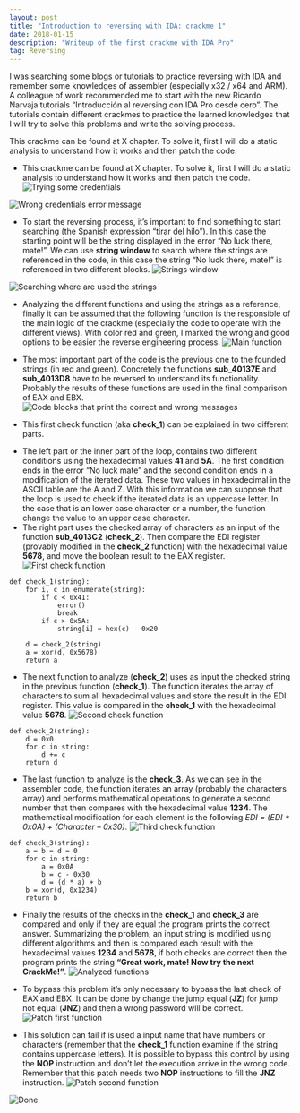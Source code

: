 ```yaml
---
layout: post
title: "Introduction to reversing with IDA: crackme 1"
date: 2018-01-15 
description: "Writeup of the first crackme with IDA Pro"
tag: Reversing
---
```


I was searching some blogs or tutorials to practice reversing with IDA and remember some knowledges of assembler (especially x32 / x64 and ARM). A colleague of work recommended me to start with the new Ricardo Narvaja tutorials “Introducción al reversing con IDA Pro desde cero”. The tutorials contain different crackmes to practice the learned knowledges that I will try to solve this problems and write the solving process.

This crackme can be found at X chapter. To solve it, first I will do a static analysis to understand how it works and then patch the code.

* This crackme can be found at X chapter. To solve it, first I will do a static analysis to understand how it works and then patch the code.
![](/images/posts/IdaCrackme1/img1.png "Trying some credentials")

![](/images/posts/IdaCrackme1/img2.png "Wrong credentials error message")

* To start the reversing process, it’s important to find something to start searching (the Spanish expression “tirar del hilo”). In this case the starting point will be the string displayed in the error “No luck there, mate!”.  We can use **string window** to search where the strings are referenced in the code, in this case the string “No luck there, mate!” is referenced in two different blocks.
![](/images/posts/IdaCrackme1/img3.png "Strings window")

![](/images/posts/IdaCrackme1/img4.png "Searching where are used the strings")

* Analyzing the different functions and using the strings as a reference, finally it can be assumed that the following function is the responsible of the main logic of the crackme (especially the code to operate with the different views). With color red and green, I marked the wrong and good options to be easier the reverse engineering process.
![](/images/posts/IdaCrackme1/img5.png "Main function")

* The most important part of the code is the previous one to the founded strings (in red and green).  Concretely the functions **sub\_40137E** and **sub\_4013D8** have to be reversed to understand its functionality. Probably the results of these functions are used in the final comparison of EAX and EBX.
![](/images/posts/IdaCrackme1/img6.png "Code blocks that print the correct and wrong messages")

* This first check function (aka **check\_1**) can be explained in two different parts.
+ The left part or the inner part of the loop, contains two different conditions using the hexadecimal values **41** and **5A**. The first condition ends in the error “No luck mate” and the second condition ends in a modification of the iterated data. These two values in hexadecimal in the ASCII table are the A and Z. With this information we can suppose that the loop is used to check if the iterated data is an uppercase letter. In the case that is an lower case character or a number, the function change the value to an upper case character.
+ The right part uses the checked array of characters as an input of the function **sub\_4013C2** (**check\_2**). Then compare the EDI register (provably modified in the **check\_2** function) with the hexadecimal value **5678**, and move the boolean result to the EAX register.
![](/images/posts/IdaCrackme1/img7.png "First check function")

```
def check_1(string):
	for i, c in enumerate(string):
		if c < 0x41:
			error()
			break
		if c > 0x5A:
			string[i] = hex(c) - 0x20
	
	d = check_2(string)
    a = xor(d, 0x5678)
	return a
```

* The next function to analyze (**check\_2**) uses as input the checked string in the previous function (**check\_1**). The function iterates the array of characters to sum all hexadecimal values and store the result in the EDI register. This value is compared in the **check\_1** with the hexadecimal value **5678**.
![](/images/posts/IdaCrackme1/img8.png "Second check function")

```
def check_2(string):
	d = 0x0
	for c in string:
		d += c
	return d
```

* The last function to analyze is the **check\_3**. As we can see in the assembler code, the function iterates an array (probably the characters array) and performs mathematical operations to generate a second number that then compares with the hexadecimal value **1234**. The mathematical modification for each element is the following *EDI = (EDI * 0x0A) + (Character – 0x30)*.
![](/images/posts/IdaCrackme1/img9.png "Third check function")

```
def check_3(string):
	a = b = d = 0
	for c in string:
		a = 0x0A
		b = c - 0x30
		d = (d * a) + b
	b = xor(d, 0x1234)
	return b
```

* Finally the results of the checks in the **check\_1** and **check\_3** are compared and only if they are equal the program prints the correct answer. Summarizing the problem, an input string is modified using different algorithms and then is compared each result with the hexadecimal values **1234** and **5678**, if both checks are correct then the program prints the string **“Great work, mate! Now try the next CrackMe!”**.
![](/images/posts/IdaCrackme1/img10.png "Analyzed functions")

* To bypass this problem it’s only necessary to bypass the last check of EAX and EBX. It can be done by change the jump equal (**JZ**) for jump not equal (**JNZ**) and then a wrong password will be correct.
![](/images/posts/IdaCrackme1/img11.png "Patch first function")

* This solution can fail if is used a input name that have numbers or characters (remember that the **check\_1** function examine if the string contains uppercase letters). It is possible to bypass this control by using the **NOP** instruction and don’t let the execution arrive in the wrong code. Remember that this patch needs two **NOP** instructions to fill the **JNZ** instruction.
![](/images/posts/IdaCrackme1/img12.png "Patch second function")

![](/images/posts/IdaCrackme1/img13.png "Done")